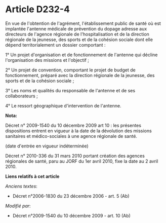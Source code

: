 # Article D232-4

En vue de l'obtention de l'agrément, l'établissement public de santé où est implantée l'antenne médicale de prévention du
dopage adresse aux directeurs de l'agence régionale de l'hospitalisation et de la direction régionale de la jeunesse, des
sports et de la cohésion sociale dont elle dépend territorialement un dossier comportant :

1° Un projet d'organisation et de fonctionnement de l'antenne qui décline l'organisation des missions et l'objectif ;

2° Un projet de convention, comportant le projet de budget de fonctionnement, préparé avec la direction régionale de la
jeunesse, des sports et de la cohésion sociale ;

3° Les noms et qualités du responsable de l'antenne et de ses collaborateurs ;

4° Le ressort géographique d'intervention de l'antenne.

**Nota:**

Décret n° 2009-1540 du 10 décembre 2009 art 10 : les présentes dispositions entrent en vigueur à la date de la dévolution des
missions sanitaires et médico-sociales à une agence régionale de santé. 

(date d'entrée en vigueur indéterminée)

Décret n° 2010-336 du 31 mars 2010 portant création des agences régionales de santé, paru au JORF du 1er avril 2010, fixe la
date au 2 avril 2010.

**Liens relatifs à cet article**

_Anciens textes_:

  - Décret n°2006-1830 du 23 décembre 2006 - art. 5 (Ab)

_Modifié par_:

  - Décret n°2009-1540 du 10 décembre 2009 - art. 10 (Ab)
